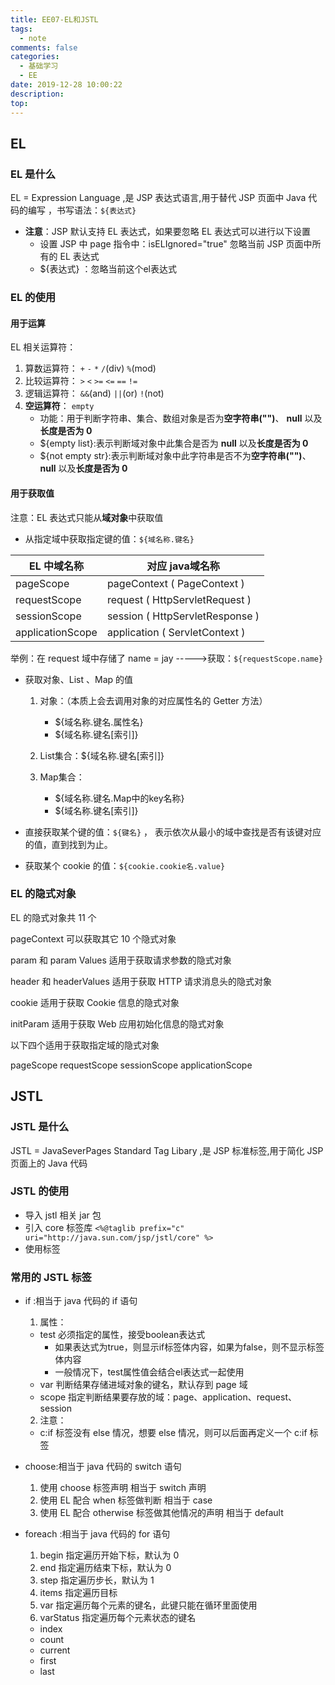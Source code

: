 ```yaml
---
title: EE07-EL和JSTL
tags:
  - note
comments: false
categories:
  - 基础学习
  - EE
date: 2019-12-28 10:00:22
description:
top:
---
```


## EL

### EL 是什么

EL = Expression Language ,是 JSP 表达式语言,用于替代 JSP 页面中 Java 代码的编写 ，书写语法：`${表达式}`

* **注意**：JSP 默认支持 EL 表达式，如果要忽略 EL 表达式可以进行以下设置
  * 设置 JSP 中 page 指令中：isELIgnored="true" 忽略当前  JSP  页面中所有的 EL 表达式
  * \${表达式} ：忽略当前这个el表达式

### EL 的使用

#### 用于运算

EL 相关运算符：
1. 算数运算符： `+` `-` `*` `/`(div) `%`(mod)
2. 比较运算符： `>` `<` `>=` `<=` `==` `!=`
3. 逻辑运算符： `&&`(and) `||`(or) `!`(not)
4. **空运算符**： `empty`
    * 功能：用于判断字符串、集合、数组对象是否为**空字符串("")**、 **null** 以及**长度是否为 0**
    * ${empty list}:表示判断域对象中此集合是否为 **null** 以及**长度是否为 0**
    * ${not empty str}:表示判断域对象中此字符串是否不为**空字符串("")**、 **null** 以及**长度是否为 0**

#### 用于获取值

注意：EL 表达式只能从**域对象**中获取值

* 从指定域中获取指定键的值：`${域名称.键名}`

| EL 中域名称 | 对应 java域名称 |
| ---------- | -------------- |
| pageScope  | pageContext ( PageContext )|
| requestScope  | request ( HttpServletRequest ) |
| sessionScope  | session ( HttpServletResponse ) |
| applicationScope  | application ( ServletContext )|

举例：在 request 域中存储了 name = jay ----->获取：`${requestScope.name}`

* 获取对象、List 、Map 的值
    1. 对象：（本质上会去调用对象的对应属性名的 Getter 方法）
        * ${域名称.键名.属性名}
        * ${域名称.键名[索引]}

    2. List集合：${域名称.键名[索引]}

    3. Map集合：
        * ${域名称.键名.Map中的key名称}
        * ${域名称.键名[索引]}

* 直接获取某个键的值：`${键名}` ， 表示依次从最小的域中查找是否有该键对应的值，直到找到为止。

* 获取某个 cookie 的值：`${cookie.cookie名.value}`

### EL 的隐式对象

EL 的隐式对象共 11 个

pageContext 可以获取其它 10 个隐式对象

param 和 param Values 适用于获取请求参数的隐式对象

header 和 headerValues 适用于获取 HTTP 请求消息头的隐式对象

cookie 适用于获取 Cookie 信息的隐式对象

initParam 适用于获取 Web 应用初始化信息的隐式对象

以下四个适用于获取指定域的隐式对象

pageScope 
requestScope
sessionScope
applicationScope
 
## JSTL

### JSTL 是什么

JSTL = JavaSeverPages Standard Tag Libary ,是 JSP 标准标签,用于简化
JSP 页面上的 Java 代码		

###  JSTL 的使用

* 导入 jstl 相关 jar 包
* 引入 core 标签库 `<%@taglib prefix="c" uri="http://java.sun.com/jsp/jstl/core" %>`
* 使用标签

### 常用的 JSTL 标签

* if :相当于 java 代码的 if 语句
  1. 属性：
    * test 必须指定的属性，接受boolean表达式
      * 如果表达式为true，则显示if标签体内容，如果为false，则不显示标签体内容
      * 一般情况下，test属性值会结合el表达式一起使用
    * var 判断结果存储进域对象的键名，默认存到 page 域
    * scope 指定判断结果要存放的域：page、application、request、session
  2. 注意：
    * c:if 标签没有 else 情况，想要 else 情况，则可以后面再定义一个 c:if 标签
* choose:相当于 java 代码的 switch 语句
  1. 使用 choose 标签声明         		        相当于 switch 声明
  2. 使用 EL 配合 when 标签做判断         		 相当于 case
  3. 使用 EL 配合 otherwise 标签做其他情况的声明    相当于 default

* foreach :相当于 java 代码的 for 语句
  1. begin 指定遍历开始下标，默认为 0
  2. end 指定遍历结束下标，默认为 0
  3. step 指定遍历步长，默认为 1
  4. items 指定遍历目标
  5. var 指定遍历每个元素的键名，此键只能在循环里面使用
  6. varStatus 指定遍历每个元素状态的键名
    * index
    * count
    * current
    * first
    * last